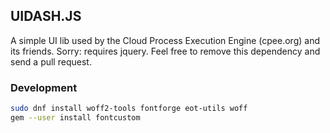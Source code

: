 ## UIDASH.JS

A simple UI lib used by the Cloud Process Execution Engine (cpee.org) and its friends.
Sorry: requires jquery. Feel free to remove this dependency and send a pull request.


### Development

```bash
sudo dnf install woff2-tools fontforge eot-utils woff
gem --user install fontcustom
```
